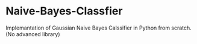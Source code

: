 # Naive-Bayes-Classfier
Implemantation of Gaussian Naive Bayes Calssifier in Python from scratch. (No advanced library)
